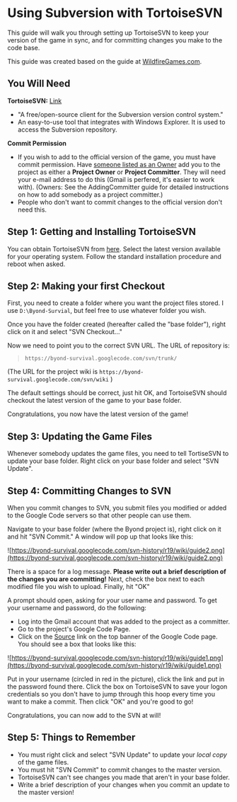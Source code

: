# Using Subversion with TortoiseSVN #
This guide will walk you through setting up TortoiseSVN to keep your version of the game in sync, and for committing changes you make to the code base.

This guide was created based on the guide at [WildfireGames.com](http://trac.wildfiregames.com/wiki/TortoiseSVN_Guide).

## You Will Need ##
**TortoiseSVN:** [Link](http://tortoisesvn.tigris.org)

  * "A free/open-source client for the Subversion version control system."
  * An easy-to-use tool that integrates with Windows Explorer. It is used to access the Subversion repository.

**Commit Permission**

  * If you wish to add to the official version of the game, you must have commit permission. Have [someone listed as an Owner](https://code.google.com/p/byond-survival/people/list) add you to the project as either a **Project Owner** or **Project Committer**. They will need your e-mail address to do this (Gmail is perfered, it's easier to work with). (Owners: See the AddingCommitter guide for detailed instructions on how to add somebody as a project committer.)
  * People who don't want to commit changes to the official version don't need this.

## Step 1: Getting and Installing TortoiseSVN ##
You can obtain TortoiseSVN from [here](http://tortoisesvn.net/downloads). Select the latest version available for your operating system. Follow the standard installation procedure and reboot when asked.

## Step 2: Making your first Checkout ##
First, you need to create a folder where you want the project files stored. I use `D:\Byond-Survial`, but feel free to use whatever folder you wish.

Once you have the folder created (hereafter called the "base folder"), right click on it and select "SVN Checkout..."

Now we need to point you to the correct SVN URL. The URL of repository is:

> `https://byond-survival.googlecode.com/svn/trunk/`

(The URL for the project wiki is `https://byond-survival.googlecode.com/svn/wiki` )

The default settings should be correct, just hit OK, and TortoiseSVN should checkout the latest version of the game to your base folder.

Congratulations, you now have the latest version of the game!

## Step 3: Updating the Game Files ##
Whenever somebody updates the game files, you need to tell TortiseSVN to update your base folder. Right click on your base folder and select "SVN Update".

## Step 4: Committing Changes to SVN ##
When you commit changes to SVN, you submit files you modified or added to the Google Code servers so that other people can use them.

Navigate to your base folder (where the Byond project is), right click on it and hit "SVN Commit." A window will pop up that looks like this:

![https://byond-survival.googlecode.com/svn-history/r19/wiki/guide2.png](https://byond-survival.googlecode.com/svn-history/r19/wiki/guide2.png)

There is a space for a log message. **Please write out a brief description of the changes you are committing!** Next, check the box next to each modified file you wish to upload. Finally, hit "OK"

A prompt should open, asking for your user name and password. To get your username and password, do the following:
  * Log into the Gmail account that was added to the project as a committer.
  * Go to the project's Google Code Page.
  * Click on the [Source](https://code.google.com/p/byond-survival/source/checkout) link on the top banner of the Google Code page. You should see a box that looks like this:

![https://byond-survival.googlecode.com/svn-history/r19/wiki/guide1.png](https://byond-survival.googlecode.com/svn-history/r19/wiki/guide1.png)

Put in your username (circled in red in the picture), click the link and put in the password found there. Click the box on TortoiseSVN to save  your logon credentials so you don't have to jump through this hoop every time you want to make a commit. Then click "OK" and you're good to go!

Congratulations, you can now add to the SVN at will!

## Step 5: Things to Remember ##
  * You must right click and select "SVN Update" to update your _local copy_ of the game files.
  * You must hit "SVN Commit" to commit changes to the master version.
  * TortoiseSVN can't see changes you made that aren't in your base folder.
  * Write a brief description of your changes when you commit an update to the master version!